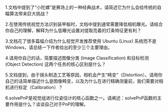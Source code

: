 1.文档中提到了“小陀螺”是赛场上的一种经典战术，请简述它为什么会给传统的自瞄算法带来巨大挑战？

2.在使用传统视觉方法识别装甲板时，文档中提到通常需要降低相机曝光。请结合你自己的理解，解释为什么低曝光设置对提取亮着的灯条特征更有利？

3.文档花了很多篇幅介绍为什么视觉开发推荐使用 Ubuntu (Linux) 系统而不是Windows，请总结一下作者给出的至少三个主要理由。

4.请用你自己的话，简要描述图像分类 (Image Classification) 和目标检测 (Object Detection) 这两个任务的核心区别是什么？

5.文档提到，由于镜头制造工艺等原因，相机会产生“畸变”（Distortion）。请用你自己的话简单描述什么是图像畸变，以及为什么在进行精确测量前，我们需要对相机进行标定（Calibration）？

6.solvePnP是视觉组进行位姿估计的核心函数之一。请阐述：solvePnP函数的主要作用是什么？谈谈自己对于PnP的理解。


